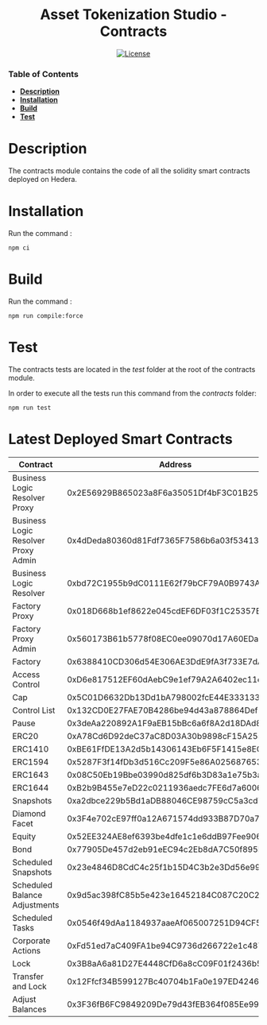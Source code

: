 <div align="center">

# Asset Tokenization Studio - Contracts

[![License](https://img.shields.io/badge/license-apache2-blue.svg)](../LICENSE)

</div>

### Table of Contents

-   **[Description](#description)**<br>
-   **[Installation](#installation)**<br>
-   **[Build](#build)**<br>
-   **[Test](#test)**<br>

# Description

The contracts module contains the code of all the solidity smart contracts deployed on Hedera.

# Installation

Run the command :

```
npm ci
```

# Build

Run the command :

```
npm run compile:force
```

# Test

The contracts tests are located in the _test_ folder at the root of the contracts module.

In order to execute all the tests run this command from the _contracts_ folder:

```
npm run test
```

# Latest Deployed Smart Contracts

| **Contract**                        | **Address**                                | **ID**      |
| ----------------------------------- | ------------------------------------------ | ----------- |
| Business Logic Resolver Proxy       | 0x2E56929B865023a8F6a35051Df4bF3C01B2507Ae | 0.0.5423638 |
| Business Logic Resolver Proxy Admin | 0x4dDeda80360d81Fdf7365F7586b6a03f534131Ec | 0.0.5423637 |
| Business Logic Resolver             | 0xbd72C1955b9dC0111E62f79bCF79A0B9743ABa3b | 0.0.5423636 |
| Factory Proxy                       | 0x018D668b1ef8622e045cdEF6DF03f1C25357B70D | 0.0.5423681 |
| Factory Proxy Admin                 | 0x560173B61b5778f08EC0ee09070d17A60EDa373b | 0.0.5423680 |
| Factory                             | 0x6388410CD306d54E306AE3DdE9fA3f733E7dAB3d | 0.0.5423679 |
| Access Control                      | 0xD6e817512EF60dAebC9e1ef79A2A6402ec11e565 | 0.0.5423640 |
| Cap                                 | 0x5C01D6632Db13Dd1bA798002fcE44E333133bb22 | 0.0.5423641 |
| Control List                        | 0x132CD0E27FAE70B4286be94d43a878864Def1fed | 0.0.5423642 |
| Pause                               | 0x3deAa220892A1F9aEB15bBc6a6f8A2d18DAd85f4 | 0.0.5423643 |
| ERC20                               | 0xA78Cd6D92deC37aC8D03A30b9898cF15A2554124 | 0.0.5423647 |
| ERC1410                             | 0xBE61FfDE13A2d5b14306143Eb6F5F1415e8EC63d | 0.0.5423649 |
| ERC1594                             | 0x5287F3f14fDb3d516Cc209F5e86A0256876539B0 | 0.0.5423651 |
| ERC1643                             | 0x08C50Eb19Bbe03990d825df6b3D83a1e75b3aE3f | 0.0.5423652 |
| ERC1644                             | 0xB2b9B455e7eD22c0211936aedc7FE6d7a60064F5 | 0.0.5423654 |
| Snapshots                           | 0xa2dbce229b5Bd1aDB88046CE98759cC5a3cd7B33 | 0.0.5423656 |
| Diamond Facet                       | 0x3F4e702cE97ff0a12A671574dd933B87D70a79Af | 0.0.5423658 |
| Equity                              | 0x52EE324AE8ef6393be4dfe1c1e6ddB97Fee906E8 | 0.0.5423662 |
| Bond                                | 0x77905De457d2eb91eEC94c2Eb8dA7C50f895B907 | 0.0.5423664 |
| Scheduled Snapshots                 | 0x23e4846D8CdC4c25f1b15D4C3b2e3Dd56e992F4F | 0.0.5423665 |
| Scheduled Balance Adjustments       | 0x9d5ac398fC85b5e423e16452184C087C20C2dA2f | 0.0.5423666 |
| Scheduled Tasks                     | 0x0546f49dAa1184937aaeAf065007251D94CF5CEa | 0.0.5423667 |
| Corporate Actions                   | 0xFd51ed7aC409FA1be94C9736d266722e1c487B66 | 0.0.5423669 |
| Lock                                | 0x3B8aA6a81D27E4448CfD6a8cC09F01f2436b5DfD | 0.0.5423645 |
| Transfer and Lock                   | 0x12Ffcf34B599127Bc40704b1Fa0e197ED4246e0d | 0.0.5423672 |
| Adjust Balances                     | 0x3F36fB6FC9849209De79d43fEB364f085Ee9927d | 0.0.5423674 |
